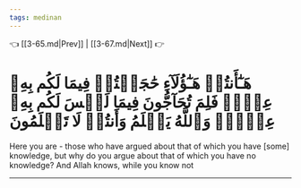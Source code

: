 ```yaml
---
tags: medinan
---
```


👈 [[3-65.md|Prev]] | [[3-67.md|Next]] 👉

# هَـٰٓأَنتُمۡ هَـٰٓؤُلَآءِ حَٰجَجۡتُمۡ فِيمَا لَكُم بِهِۦ عِلۡمٞ فَلِمَ تُحَآجُّونَ فِيمَا لَيۡسَ لَكُم بِهِۦ عِلۡمٞۚ وَٱللَّهُ يَعۡلَمُ وَأَنتُمۡ لَا تَعۡلَمُونَ

Here you are - those who have argued about that of which you have [some] knowledge, but why do you argue about that of which you have no knowledge? And Allah knows, while you know not

---

